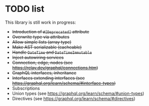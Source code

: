 # TODO list
This library is still work in progress:

- ~~Introduction of `#[Deprecated]` attribute~~
- ~~Overwrite type via attributes~~
- ~~Allow simple lists (array type)~~
- ~~Make AST serializable (cacheable)~~
- ~~Handle `DateTime` and `DateTimeImmutable`~~
- ~~Inject autowiring services~~
- ~~Connection, edge, nodes (see https://relay.dev/graphql/connections.htm)~~
- ~~GraphQL interfaces, inheritance~~
- ~~Interfaces extending interfaces (see https://graphql.org/learn/schema/#interface-types)~~
- Subscriptions
- Union types (see https://graphql.org/learn/schema/#union-types)
- Directives (see https://graphql.org/learn/schema/#directives)